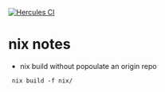 [![Hercules CI](https://hercules-ci.com/api/v1/site/github/account/fungsi1984/project/nix-notes/badge)](https://hercules-ci.com/github/fungsi1984/nix-notes/status)

# nix notes

- nix build without popoulate an origin repo
```
 nix build -f nix/
```